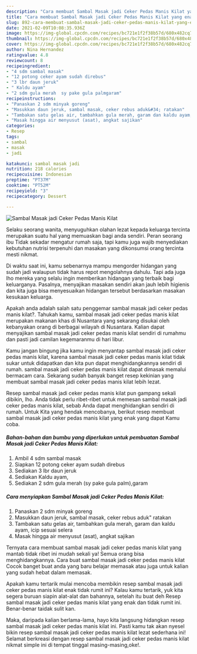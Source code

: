 ```yaml
---
description: "Cara membuat Sambal Masak jadi Ceker Pedas Manis Kilat yang enak dan Mudah Dibuat"
title: "Cara membuat Sambal Masak jadi Ceker Pedas Manis Kilat yang enak dan Mudah Dibuat"
slug: 892-cara-membuat-sambal-masak-jadi-ceker-pedas-manis-kilat-yang-enak-dan-mudah-dibuat
date: 2021-02-09T10:08:35.936Z
image: https://img-global.cpcdn.com/recipes/bc721e1f2f38b57d/680x482cq70/sambal-masak-jadi-ceker-pedas-manis-kilat-foto-resep-utama.jpg
thumbnail: https://img-global.cpcdn.com/recipes/bc721e1f2f38b57d/680x482cq70/sambal-masak-jadi-ceker-pedas-manis-kilat-foto-resep-utama.jpg
cover: https://img-global.cpcdn.com/recipes/bc721e1f2f38b57d/680x482cq70/sambal-masak-jadi-ceker-pedas-manis-kilat-foto-resep-utama.jpg
author: Nina Hernandez
ratingvalue: 4.8
reviewcount: 8
recipeingredient:
- "4 sdm sambal masak"
- "12 potong ceker ayam sudah direbus"
- "3 lbr daun jeruk"
- " Kaldu ayam"
- "2 sdm gula merah  sy pake gula palmgaram"
recipeinstructions:
- "Panaskan 2 sdm minyak goreng"
- "Masukkan daun jeruk, sambal masak, ceker rebus aduk&#34; ratakan"
- "Tambakan satu gelas air, tambahkan gula merah, garam dan kaldu ayam, icip sesuai selera"
- "Masak hingga air menyusut (asat), angkat sajikan"
categories:
- Resep
tags:
- sambal
- masak
- jadi

katakunci: sambal masak jadi 
nutrition: 218 calories
recipecuisine: Indonesian
preptime: "PT37M"
cooktime: "PT52M"
recipeyield: "3"
recipecategory: Dessert

---
```



![Sambal Masak jadi Ceker Pedas Manis Kilat](https://img-global.cpcdn.com/recipes/bc721e1f2f38b57d/680x482cq70/sambal-masak-jadi-ceker-pedas-manis-kilat-foto-resep-utama.jpg)

Selaku seorang wanita, menyuguhkan olahan lezat kepada keluarga tercinta merupakan suatu hal yang memuaskan bagi anda sendiri. Peran seorang ibu Tidak sekadar mengatur rumah saja, tapi kamu juga wajib menyediakan kebutuhan nutrisi terpenuhi dan masakan yang dikonsumsi orang tercinta mesti nikmat.

Di waktu  saat ini, kamu sebenarnya mampu mengorder hidangan yang sudah jadi walaupun tidak harus repot mengolahnya dahulu. Tapi ada juga lho mereka yang selalu ingin memberikan hidangan yang terbaik bagi keluarganya. Pasalnya, menyajikan masakan sendiri akan jauh lebih higienis dan kita juga bisa menyesuaikan hidangan tersebut berdasarkan masakan kesukaan keluarga. 



Apakah anda adalah salah satu penggemar sambal masak jadi ceker pedas manis kilat?. Tahukah kamu, sambal masak jadi ceker pedas manis kilat merupakan makanan khas di Nusantara yang sekarang disukai oleh kebanyakan orang di berbagai wilayah di Nusantara. Kalian dapat menyajikan sambal masak jadi ceker pedas manis kilat sendiri di rumahmu dan pasti jadi camilan kegemaranmu di hari libur.

Kamu jangan bingung jika kamu ingin menyantap sambal masak jadi ceker pedas manis kilat, karena sambal masak jadi ceker pedas manis kilat tidak sukar untuk didapatkan dan kita pun dapat menghidangkannya sendiri di rumah. sambal masak jadi ceker pedas manis kilat dapat dimasak memalui bermacam cara. Sekarang sudah banyak banget resep kekinian yang membuat sambal masak jadi ceker pedas manis kilat lebih lezat.

Resep sambal masak jadi ceker pedas manis kilat pun gampang sekali dibikin, lho. Anda tidak perlu ribet-ribet untuk memesan sambal masak jadi ceker pedas manis kilat, sebab Anda dapat menghidangkan sendiri di rumah. Untuk Kita yang hendak mencobanya, berikut resep membuat sambal masak jadi ceker pedas manis kilat yang enak yang dapat Kamu coba.

<!--inarticleads1-->

##### Bahan-bahan dan bumbu yang diperlukan untuk pembuatan Sambal Masak jadi Ceker Pedas Manis Kilat:

1. Ambil 4 sdm sambal masak
1. Siapkan 12 potong ceker ayam sudah direbus
1. Sediakan 3 lbr daun jeruk
1. Sediakan  Kaldu ayam,
1. Sediakan 2 sdm gula merah  (sy pake gula palm),garam




<!--inarticleads2-->

##### Cara menyiapkan Sambal Masak jadi Ceker Pedas Manis Kilat:

1. Panaskan 2 sdm minyak goreng
1. Masukkan daun jeruk, sambal masak, ceker rebus aduk&#34; ratakan
1. Tambakan satu gelas air, tambahkan gula merah, garam dan kaldu ayam, icip sesuai selera
1. Masak hingga air menyusut (asat), angkat sajikan




Ternyata cara membuat sambal masak jadi ceker pedas manis kilat yang mantab tidak ribet ini mudah sekali ya! Semua orang bisa menghidangkannya. Cara buat sambal masak jadi ceker pedas manis kilat Cocok banget buat anda yang baru belajar memasak atau juga untuk kalian yang sudah hebat dalam memasak.

Apakah kamu tertarik mulai mencoba membikin resep sambal masak jadi ceker pedas manis kilat enak tidak rumit ini? Kalau kamu tertarik, yuk kita segera buruan siapin alat-alat dan bahannya, setelah itu buat deh Resep sambal masak jadi ceker pedas manis kilat yang enak dan tidak rumit ini. Benar-benar taidak sulit kan. 

Maka, daripada kalian berlama-lama, hayo kita langsung hidangkan resep sambal masak jadi ceker pedas manis kilat ini. Pasti kamu tak akan nyesel bikin resep sambal masak jadi ceker pedas manis kilat lezat sederhana ini! Selamat berkreasi dengan resep sambal masak jadi ceker pedas manis kilat nikmat simple ini di tempat tinggal masing-masing,oke!.

